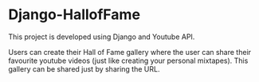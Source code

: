 # Django-HallofFame

This project is developed using Django and Youtube API.

Users can create their Hall of Fame gallery where the user can share their favourite youtube videos (just like creating your personal mixtapes). This gallery can be shared just by sharing the URL.
